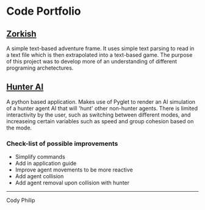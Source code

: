 # Code Portfolio

## [Zorkish](./Zorkish)
A simple text-based adventure frame. It uses simple text parsing to read in a text file which is then extrapolated into a text-based game. The purpose of this project was to develop more of an understanding of different programing archetectures.

## [Hunter AI](./Hunter%20AI)
A python based application. Makes use of Pyglet to render an AI simulation of a hunter agent AI that will 'hunt' other non-hunter agents. There is limited interactivity by the user, such as switching between different modes, and increaseing certain variables such as speed and group cohesion based on the mode.
### Check-list of possible improvements
- Simplify commands
- Add in application guide
- Improve agent movements to be more reactive
- Add agent collision
- Add agent removal upon collision with hunter


----
Cody Philip
